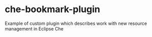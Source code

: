# che-bookmark-plugin
Example of custom plugin which describes work with new resource management in Eclipse Che
